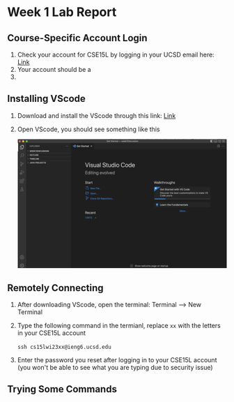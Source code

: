 # Week 1 Lab Report 
## Course-Specific Account Login
1. Check your account for CSE15L by logging in your UCSD email here: 
[Link](https://sdacs.ucsd.edu/~icc/index.php)
2. Your account should be a 
3. 
## Installing VScode
1. Download and install the VScode through this link: 
[Link](https://code.visualstudio.com/)
2. Open VScode, you should see something like this

    ![Image](vscode.png)
## Remotely Connecting
1. After downloading VScode, open the terminal: Terminal --> New Terminal
2. Type the following command in the termianl, replace `xx` with the letters in your CSE15L account

    `ssh cs15lwi23xx@ieng6.ucsd.edu`
3. Enter the password you reset after logging in to your CSE15L account (you won't be able to see what you are typing due to security issue) 
## Trying Some Commands 
